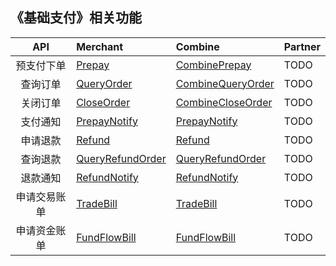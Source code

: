 ## 《基础支付》相关功能


|API         |Merchant             |Combine            |Partner          |
|:-----------:|:--------------------|:------------------|:----------------|
|预支付下单    |[Prepay](https://github.com/pyihe/wechat-sdk/blob/v3/v3/service/pay/prepay_merchant.go#L19)|[CombinePrepay](https://github.com/pyihe/wechat-sdk/blob/v3/v3/service/pay/combine_merchant.go#L21)|TODO|
|查询订单     |[QueryOrder](https://github.com/pyihe/wechat-sdk/blob/v3/v3/service/pay/prepay_merchant.go#L73)|[CombineQueryOrder](https://github.com/pyihe/wechat-sdk/blob/v3/v3/service/pay/combine_merchant.go#L70)|TODO|
|关闭订单|[CloseOrder](https://github.com/pyihe/wechat-sdk/blob/v3/v3/service/pay/prepay_merchant.go#L112)|[CombineCloseOrder](https://github.com/pyihe/wechat-sdk/blob/v3/v3/service/pay/combine_merchant.go#L100)|TODO|
|支付通知|[PrepayNotify](https://github.com/pyihe/wechat-sdk/blob/v3/v3/service/pay/prepay_merchant.go#L141)|[PrepayNotify](https://github.com/pyihe/wechat-sdk/blob/v3/v3/service/pay/prepay_merchant.go#L141)|TODO|
|申请退款|[Refund](https://github.com/pyihe/wechat-sdk/blob/v3/v3/service/pay/prepay_merchant.go#L202)|[Refund](https://github.com/pyihe/wechat-sdk/blob/v3/v3/service/pay/prepay_merchant.go#L202)|TODO|
|查询退款|[QueryRefundOrder](https://github.com/pyihe/wechat-sdk/blob/v3/v3/service/pay/prepay_merchant.go#L236)|[QueryRefundOrder](https://github.com/pyihe/wechat-sdk/blob/v3/v3/service/pay/prepay_merchant.go#L236)|TODO|
|退款通知|[RefundNotify](https://github.com/pyihe/wechat-sdk/blob/v3/v3/service/pay/prepay_merchant.go#L266)|[RefundNotify](https://github.com/pyihe/wechat-sdk/blob/v3/v3/service/pay/prepay_merchant.go#L266)|TODO|
|申请交易账单|[TradeBill](https://github.com/pyihe/wechat-sdk/blob/v3/v3/service/pay/prepay_merchant.go#L326)|[TradeBill](https://github.com/pyihe/wechat-sdk/blob/v3/v3/service/pay/prepay_merchant.go#L326)|TODO|
|申请资金账单|[FundFlowBill](https://github.com/pyihe/wechat-sdk/blob/v3/v3/service/pay/prepay_merchant.go#L365)|[FundFlowBill](https://github.com/pyihe/wechat-sdk/blob/v3/v3/service/pay/prepay_merchant.go#L365)|TODO|